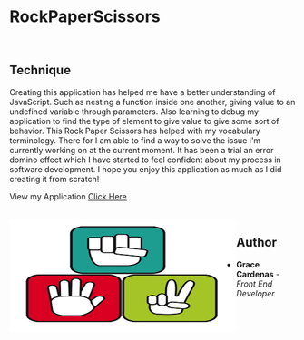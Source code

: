 # RockPaperScissors

<br>

## Technique
Creating this application has helped me have a better understanding of JavaScript. Such as nesting a function inside one another, giving 
value to an undefined variable through parameters. Also learning to debug my application to find the type of element to give value to give some sort of behavior.
This Rock Paper Scissors has helped with my vocabulary terminology. There for I am able to find a way to solve the issue i'm currently working on at the current moment. It has been a trial an error domino effect which I have started to feel confident about my process in software development. I hope you enjoy this application as much as I did creating it from scratch!

View my Application [Click Here](https://graceec.github.io/RockPaperScissors/)

<br>

<img src ='rock-paper-scissors.jpg' img align='left' width='400' height='200'>

## Author
* **Grace Cardenas** - *Front End Developer* 
